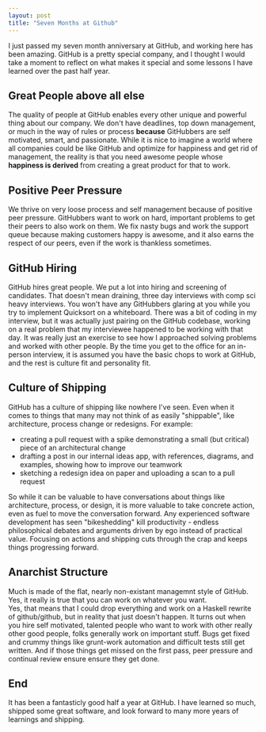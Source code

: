 ```yaml
---
layout: post
title: "Seven Months at Github"
---
```


I just passed my seven month anniversary at GitHub, and working here has been amazing.
GitHub is a pretty special company, and I thought I would take a moment to reflect on what makes 
it special and some lessons I have learned over the past half year. 

## Great People above all else

The quality of people at GitHub enables every other unique and powerful thing
about our company.  We don't have deadlines, top down management, or much in the way of
rules or process **because** GitHubbers are self motivated, smart, and
passionate.  While it is nice to imagine a world where all companies could be
like GitHub and optimize for happiness and get rid of management, the reality is that you
need awesome people whose **happiness is derived** from creating a great product for that
to work.

## Positive Peer Pressure

We thrive on very loose process and self management because of positive peer pressure.
GitHubbers want to work on hard, important problems to get their peers to also work on them.
We fix nasty bugs and work the support queue because making customers happy is awesome, and it also
earns the respect of our peers, even if the work is thankless sometimes.  

## GitHub Hiring

GitHub hires great people.  We put a lot into hiring and screening of
candidates.  That doesn't mean draining, three day interviews with 
comp sci heavy interviews.  You won't have any GitHubbers glaring at you while you try to implement 
Quicksort on a whiteboard.  There was a bit of coding in my interview, but it
was actually just pairing on the GitHub codebase, working on a real
problem that my interviewee happened to be working with that day.  It was really
just an exercise to see how I approached solving problems and worked with
other people.  By the time you get to the office for an in-person interview,
it is assumed you have the basic chops to work at GitHub, and the rest is culture fit and
personality fit.

## Culture of Shipping

GitHub has a culture of shipping like nowhere I've seen.
Even when it comes to things that many may not think of as easily
"shippable", like architecture, process change or redesigns.  For example:

* creating a pull request with a spike demonstrating a small (but critical) piece of an
  architectural change
* drafting a post in our internal ideas app, with references, diagrams, and examples,
  showing how to improve our teamwork
* sketching a redesign idea on paper and uploading a scan to a pull request

So while it can be valuable to have conversations about things like
architecture, process, or design, it is more valuable to take concrete action,
even as fuel to move the conversation forward.  Any experienced software
development has seen "bikeshedding" kill productivity - endless philosophical debates and 
arguments driven by ego instead of practical value.  Focusing on actions and
shipping cuts through the crap and keeps things progressing forward.

## Anarchist Structure

Much is made of the flat, nearly non-existant managemnt style of GitHub.  
Yes, it really is true that you can work on whatever you want.  
Yes, that means that I could drop everything and work on a Haskell
rewrite of github/github, but in reality that just doesn't happen.  It turns
out when you hire self motivated, talented people who want to work with other
really other good people, folks generally work on important stuff.  Bugs get
fixed and crummy things like grunt-work automation and difficult tests still
get written. And if those things get missed on the first pass, peer pressure and 
continual review ensure ensure they get done.

## End

It has been a fantasticly good half a year at GitHub.  I have learned so much, shipped some
great software, and look forward to many more years of learnings and shipping.
